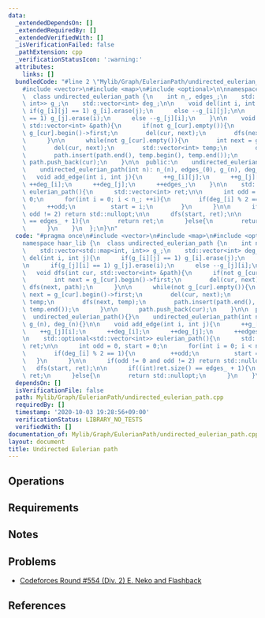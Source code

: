 ```yaml
---
data:
  _extendedDependsOn: []
  _extendedRequiredBy: []
  _extendedVerifiedWith: []
  _isVerificationFailed: false
  _pathExtension: cpp
  _verificationStatusIcon: ':warning:'
  attributes:
    links: []
  bundledCode: "#line 2 \"Mylib/Graph/EulerianPath/undirected_eulerian_path.cpp\"\n\
    #include <vector>\n#include <map>\n#include <optional>\n\nnamespace haar_lib {\n\
    \  class undirected_eulerian_path {\n    int n_, edges_;\n    std::vector<std::map<int,\
    \ int>> g_;\n    std::vector<int> deg_;\n\n    void del(int i, int j){\n     \
    \ if(g_[i][j] == 1) g_[i].erase(j);\n      else --g_[i][j];\n\n      if(g_[j][i]\
    \ == 1) g_[j].erase(i);\n      else --g_[j][i];\n    }\n\n    void dfs(int cur,\
    \ std::vector<int> &path){\n      if(not g_[cur].empty()){\n        int next =\
    \ g_[cur].begin()->first;\n        del(cur, next);\n        dfs(next, path);\n\
    \      }\n\n      while(not g_[cur].empty()){\n        int next = g_[cur].begin()->first;\n\
    \        del(cur, next);\n        std::vector<int> temp;\n        dfs(next, temp);\n\
    \        path.insert(path.end(), temp.begin(), temp.end());\n      }\n\n     \
    \ path.push_back(cur);\n    }\n\n  public:\n    undirected_eulerian_path(){}\n\
    \    undirected_eulerian_path(int n): n_(n), edges_(0), g_(n), deg_(n){}\n\n \
    \   void add_edge(int i, int j){\n      ++g_[i][j];\n      ++g_[j][i];\n     \
    \ ++deg_[i];\n      ++deg_[j];\n      ++edges_;\n    }\n\n    std::optional<std::vector<int>>\
    \ eulerian_path(){\n      std::vector<int> ret;\n\n      int odd = 0, start =\
    \ 0;\n      for(int i = 0; i < n_; ++i){\n        if(deg_[i] % 2 == 1){\n    \
    \      ++odd;\n          start = i;\n        }\n      }\n\n      if(odd != 0 and\
    \ odd != 2) return std::nullopt;\n\n      dfs(start, ret);\n\n      if((int)ret.size()\
    \ == edges_ + 1){\n        return ret;\n      }else{\n        return std::nullopt;\n\
    \      }\n    }\n  };\n}\n"
  code: "#pragma once\n#include <vector>\n#include <map>\n#include <optional>\n\n\
    namespace haar_lib {\n  class undirected_eulerian_path {\n    int n_, edges_;\n\
    \    std::vector<std::map<int, int>> g_;\n    std::vector<int> deg_;\n\n    void\
    \ del(int i, int j){\n      if(g_[i][j] == 1) g_[i].erase(j);\n      else --g_[i][j];\n\
    \n      if(g_[j][i] == 1) g_[j].erase(i);\n      else --g_[j][i];\n    }\n\n \
    \   void dfs(int cur, std::vector<int> &path){\n      if(not g_[cur].empty()){\n\
    \        int next = g_[cur].begin()->first;\n        del(cur, next);\n       \
    \ dfs(next, path);\n      }\n\n      while(not g_[cur].empty()){\n        int\
    \ next = g_[cur].begin()->first;\n        del(cur, next);\n        std::vector<int>\
    \ temp;\n        dfs(next, temp);\n        path.insert(path.end(), temp.begin(),\
    \ temp.end());\n      }\n\n      path.push_back(cur);\n    }\n\n  public:\n  \
    \  undirected_eulerian_path(){}\n    undirected_eulerian_path(int n): n_(n), edges_(0),\
    \ g_(n), deg_(n){}\n\n    void add_edge(int i, int j){\n      ++g_[i][j];\n  \
    \    ++g_[j][i];\n      ++deg_[i];\n      ++deg_[j];\n      ++edges_;\n    }\n\
    \n    std::optional<std::vector<int>> eulerian_path(){\n      std::vector<int>\
    \ ret;\n\n      int odd = 0, start = 0;\n      for(int i = 0; i < n_; ++i){\n\
    \        if(deg_[i] % 2 == 1){\n          ++odd;\n          start = i;\n     \
    \   }\n      }\n\n      if(odd != 0 and odd != 2) return std::nullopt;\n\n   \
    \   dfs(start, ret);\n\n      if((int)ret.size() == edges_ + 1){\n        return\
    \ ret;\n      }else{\n        return std::nullopt;\n      }\n    }\n  };\n}\n"
  dependsOn: []
  isVerificationFile: false
  path: Mylib/Graph/EulerianPath/undirected_eulerian_path.cpp
  requiredBy: []
  timestamp: '2020-10-03 19:28:56+09:00'
  verificationStatus: LIBRARY_NO_TESTS
  verifiedWith: []
documentation_of: Mylib/Graph/EulerianPath/undirected_eulerian_path.cpp
layout: document
title: Undirected Eulerian path
---
```


## Operations

## Requirements

## Notes

## Problems

- [Codeforces Round #554 (Div. 2) E. Neko and Flashback](https://codeforces.com/contest/1152/problem/E)

## References

